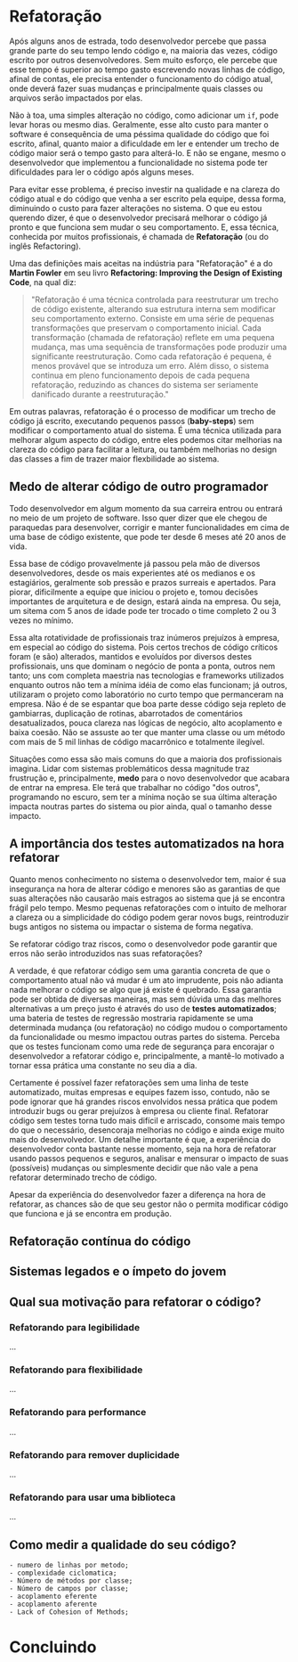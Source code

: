 # Refatoração

Após alguns anos de estrada, todo desenvolvedor percebe que passa grande parte do seu tempo lendo código e, na maioria das vezes, código escrito por outros desenvolvedores. Sem muito esforço, ele percebe que esse tempo é superior ao tempo gasto escrevendo novas linhas de código, afinal de contas, ele precisa entender o funcionamento do código atual, onde deverá fazer suas mudanças e principalmente quais classes ou arquivos serão impactados por elas.

Não à toa, uma simples alteração no código, como adicionar um `if`, pode levar horas ou mesmo dias. Geralmente, esse alto custo para manter o software é consequência de uma péssima qualidade do código que foi escrito, afinal, quanto maior a dificuldade em ler e entender um trecho de código maior será o tempo gasto para alterá-lo. E não se engane, mesmo o desenvolvedor que implementou a funcionalidade no sistema pode ter dificuldades para ler o código após alguns meses.

Para evitar esse problema, é preciso investir na qualidade e na clareza do código atual e do código que venha a ser escrito pela equipe, dessa forma, diminuindo o custo para fazer alterações no sistema. O que eu estou querendo dizer, é que o desenvolvedor precisará melhorar o código já pronto e que funciona sem mudar o seu comportamento. E, essa técnica, conhecida por muitos profissionais, é chamada de **Refatoração** (ou do inglês Refactoring).

Uma das definições mais aceitas na indústria para "Refatoração" é a do **Martin Fowler** em seu livro **Refactoring: Improving the Design of Existing Code**, na qual diz:

> "Refatoração é uma técnica controlada para reestruturar um trecho de código existente, alterando sua estrutura interna sem modificar seu comportamento externo. Consiste em uma série de pequenas transformações que preservam o comportamento inicial. Cada transformação (chamada de refatoração) reflete em uma pequena mudança, mas uma sequência de transformações pode produzir uma significante reestruturação. Como cada refatoração é pequena, é menos provável que se introduza um erro. Além disso, o sistema  continua em pleno funcionamento depois de cada pequena refatoração, reduzindo as chances do sistema ser seriamente danificado durante a reestruturação."

Em outras palavras, refatoração é o processo de modificar um trecho de código já escrito, executando pequenos passos (**baby-steps**) sem modificar o comportamento atual do sistema. É uma técnica utilizada para melhorar algum aspecto do código, entre eles podemos citar melhorias na clareza do código para facilitar a leitura, ou também melhorias no design das classes a fim de trazer maior flexbilidade ao sistema.

## Medo de alterar código de outro programador

Todo desenvolvedor em algum momento da sua carreira entrou ou entrará no meio de um projeto de software. Isso quer dizer que ele chegou de paraquedas para desenvolver, corrigir e manter funcionalidades em cima de uma base de código existente, que pode ter desde 6 meses até 20 anos de vida. 

Essa base de código provavelmente já passou pela mão de diversos desenvolvedores, desde os mais experientes até os medianos e os estagiários, geralmente sob pressão e prazos surreais e apertados. Para piorar, dificilmente a equipe que iniciou o projeto e, tomou decisões importantes de arquitetura e de design, estará ainda na empresa. Ou seja, um sitema com 5 anos de idade pode ter trocado o time completo 2 ou 3 vezes no mínimo.

Essa alta rotatividade de profissionais traz inúmeros prejuízos à empresa, em especial ao código do sistema. Pois certos trechos de código críticos foram (e são) alterados, mantidos e evoluídos por diversos destes profissionais, uns que dominam o negócio de ponta a ponta, outros nem tanto; uns com completa maestria nas tecnologias e frameworks utilizados enquanto outros não tem a mínima idéia de como elas funcionam; já outros, utilizaram o projeto como laboratório no curto tempo que permanceram na empresa. Não é de se espantar que boa parte desse código seja repleto de gambiarras, duplicação de rotinas, abarrotados de comentários desatualizados, pouca clareza nas lógicas de negócio, alto acoplamento e baixa coesão. Não se assuste ao ter que manter uma classe ou um método com mais de 5 mil linhas de código macarrônico e totalmente ilegível.

Situações como essa são mais comuns do que a maioria dos profissionais imagina. Lidar com sistemas problemáticos dessa magnitude traz frustrução e, principalmente, **medo** para o novo desenvolvedor que acabara de entrar na empresa. Ele terá que trabalhar no código "dos outros", programando no escuro, sem ter a mínima noção se sua última alteração impacta noutras partes do sistema ou pior ainda, qual o tamanho desse impacto.

## A importância dos testes automatizados na hora refatorar

Quanto menos conhecimento no sistema o desenvolvedor tem, maior é sua insegurança na hora de alterar código e menores são as garantias de que suas alterações não causarão mais estragos ao sistema que já se encontra frágil pelo tempo. Mesmo pequenas refatorações com o intuito de melhorar a clareza ou a simplicidade do código podem gerar novos bugs, reintroduzir bugs antigos no sistema ou impactar o sistema de forma negativa.

Se refatorar código traz riscos, como o desenvolvedor pode garantir que erros não serão introduzidos nas suas refatorações?

A verdade, é que refatorar código sem uma garantia concreta de que o comportamento atual não vá mudar é um ato imprudente, pois não adianta nada melhorar o código se algo que já existe é quebrado. Essa garantia pode ser obtida de diversas maneiras, mas sem dúvida uma das melhores alternativas a um preço justo é através do uso de **testes automatizados**; uma bateria de testes de regressão mostraria rapidamente se uma determinada mudança (ou refatoração) no código mudou o comportamento da funcionalidade ou mesmo impactou outras partes do sistema. Perceba que os testes funcionam como uma rede de segurança para encorajar o desenvolvedor a refatorar código e, principalmente, a mantê-lo motivado a tornar essa prática uma constante no seu dia a dia.

Certamente é possível fazer refatorações sem uma linha de teste automatizado, muitas empresas e equipes fazem isso, contudo, não se pode ignorar que há grandes riscos envolvidos nessa prática que podem introduzir bugs ou gerar prejuízos à empresa ou cliente final. Refatorar código sem testes torna tudo mais difícil e arriscado, consome mais tempo do que o necessário, desencoraja melhorias no código e ainda exige muito mais do desenvolvedor. Um detalhe importante é que, a experiência do desenvolvedor conta bastante nesse momento, seja na hora de refatorar usando passos pequenos e seguros, analisar e mensurar o impacto de suas (possíveis) mudanças ou simplesmente decidir que não vale a pena refatorar determinado trecho de código.

Apesar da experiência do desenvolvedor fazer a diferença na hora de refatorar, as chances são de que seu gestor não o permita modificar código que funciona e já se encontra em produção.

## Refatoração contínua do código

## Sistemas legados e o ímpeto do jovem

## Qual sua motivação para refatorar o código?


### Refatorando para legibilidade
...

### Refatorando para flexibilidade
...

### Refatorando para performance
...

### Refatorando para remover duplicidade
...

### Refatorando para usar uma biblioteca
...

## Como medir a qualidade do seu código?

    - numero de linhas por metodo;
    - complexidade ciclomatica;
    - Número de métodos por classe;
    - Número de campos por classe;
    - acoplamento eferente
    - acoplamento aferente
    - Lack of Cohesion of Methods;

# Concluindo    


